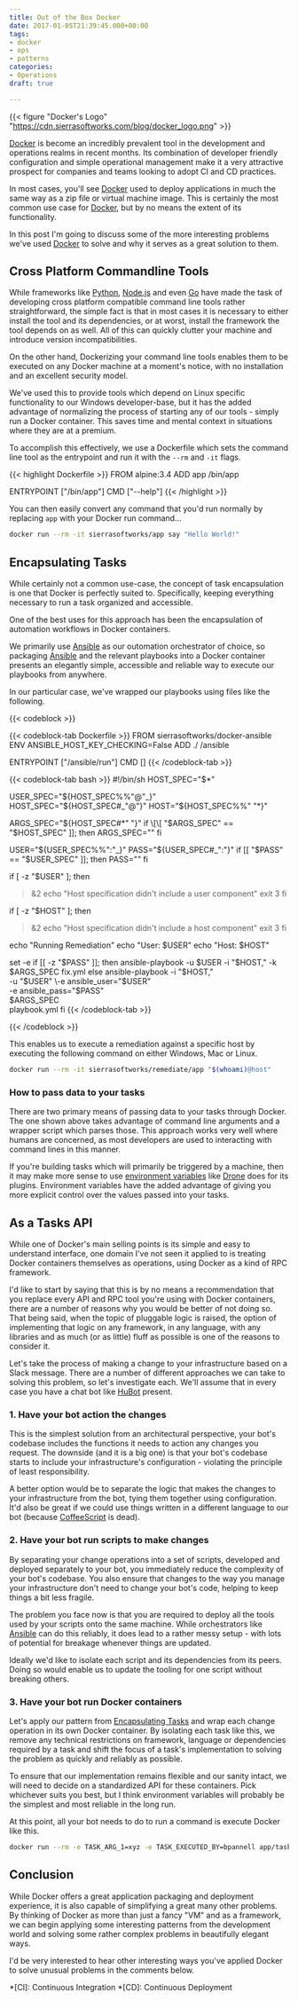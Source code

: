 ```yaml
---
title: Out of the Box Docker
date: 2017-01-05T21:39:45.000+00:00
tags:
- docker
- ops
- patterns
categories:
- Operations
draft: true

---
```

{{< figure "Docker's Logo" "https://cdn.sierrasoftworks.com/blog/docker_logo.png" >}}

[Docker](https://www.docker.com/) is become an incredibly prevalent tool in the development and
operations realms in recent months. Its combination of developer friendly
configuration and simple operational management make it a very attractive
prospect for companies and teams looking to adopt CI and CD practices.

In most cases, you'll see [Docker](https://www.docker.com/) used to deploy applications in much the
same way as a zip file or virtual machine image. This is certainly the
most common use case for [Docker](https://www.docker.com/), but by no means the extent of its
functionality.

In this post I'm going to discuss some of the more interesting problems
we've used [Docker](https://www.docker.com/) to solve and why it serves as a great solution to them.

<!--more-->

## Cross Platform Commandline Tools

While frameworks like [Python](https://www.python.org/), [Node.js](https://nodejs.org/) and even [Go](https://golang.org/) have made the task of
developing cross platform compatible command line tools rather straightforward,
the simple fact is that in most cases it is necessary to either install the
tool and its dependencies, or at worst, install the framework the tool depends
on as well. All of this can quickly clutter your machine and introduce version
incompatibilities.

On the other hand, Dockerizing your command line tools enables them to be executed
on any Docker machine at a moment's notice, with no installation and an excellent
security model.

We've used this to provide tools which depend on Linux specific functionality
to our Windows developer-base, but it has the added advantage of normalizing the
process of starting any of our tools - simply run a Docker container. This saves
time and mental context in situations where they are at a premium.

To accomplish this effectively, we use a Dockerfile which sets the command line
tool as the entrypoint and run it with the `--rm` and `-it` flags.

{{< highlight Dockerfile >}}
FROM alpine:3.4
ADD app /bin/app

ENTRYPOINT \["/bin/app"\]
CMD \["--help"\]
{{< /highlight >}}

You can then easily convert any command that you'd run normally by replacing `app`
with your Docker run command...

```sh
docker run --rm -it sierrasoftworks/app say "Hello World!"
```

## Encapsulating Tasks

While certainly not a common use-case, the concept of task encapsulation is
one that Docker is perfectly suited to. Specifically, keeping everything necessary
to run a task organized and accessible.

One of the best uses for this approach has been the encapsulation of automation
workflows in Docker containers.

We primarily use [Ansible](https://www.ansible.com/) as our outomation orchestrator of choice, so packaging
[Ansible](https://www.ansible.com/) and the relevant playbooks into a Docker container presents an elegantly
simple, accessible and reliable way to execute our playbooks from anywhere.

In our particular case, we've wrapped our playbooks using files like the following.

{{< codeblock >}}

{{< codeblock-tab Dockerfile >}}
FROM sierrasoftworks/docker-ansible
ENV ANSIBLE_HOST_KEY_CHECKING=False
ADD ./ /ansible

ENTRYPOINT \["/ansible/run"\]
CMD \[\]
{{< /codeblock-tab >}}

{{< codeblock-tab bash >}}
\#!/bin/sh
HOST_SPEC="$*"

USER_SPEC="${HOST_SPEC%%"@"_}"
HOST_SPEC="${HOST_SPEC#_"@"}"
HOST="${HOST_SPEC%%" "*}"

ARGS_SPEC="${HOST_SPEC#*" "}"
if \[\[ "$ARGS_SPEC" == "$HOST_SPEC" \]\]; then
ARGS_SPEC=""
fi

USER="${USER_SPEC%%":"_}"
PASS="${USER_SPEC#_":"}"
if \[\[ "$PASS" == "$USER_SPEC" \]\]; then
PASS=""
fi

if \[ -z "$USER" \]; then
>&2 echo "Host specification didn't include a user component"
exit 3
fi

if \[ -z "$HOST" \]; then
>&2 echo "Host specification didn't include a host component"
exit 3
fi

echo "Running Remediation"
echo "User: $USER"
echo "Host: $HOST"

set -e
if \[\[ -z "$PASS" \]\]; then
ansible-playbook -u $USER -i "$HOST," -k $ARGS_SPEC fix.yml
else
ansible-playbook -i "$HOST,"   
\-u "$USER"   
\-e ansible_user="$USER"   
\-e ansible_pass="$PASS"   
$ARGS_SPEC   
playbook.yml
fi
{{< /codeblock-tab >}}

{{< /codeblock >}}

This enables us to execute a remediation against a specific host by executing
the following command on either Windows, Mac or Linux.

```bash
docker run --rm -it sierrasoftworks/remediate/app "$(whoami)@host"
```

### How to pass data to your tasks

There are two primary means of passing data to your tasks through Docker. The
one shown above takes advantage of command line arguments and a wrapper script
which parses those. This approach works very well where humans are concerned, as
most developers are used to interacting with command lines in this manner.

If you're building tasks which will primarily be triggered by a machine, then it
may make more sense to use [environment variables](https://en.wikipedia.org/wiki/Environment_variable) like [Drone](http://readme.drone.io/) does for its
plugins. Environment variables have the added advantage of giving you more explicit
control over the values passed into your tasks.

## As a Tasks API

While one of Docker's main selling points is its simple and easy to understand
interface, one domain I've not seen it applied to is treating Docker containers
themselves as operations, using Docker as a kind of RPC framework.

I'd like to start by saying that this is by no means a recommendation that you
replace every API and RPC tool you're using with Docker containers, there are
a number of reasons why you would be better of not doing so. That being said,
when the topic of pluggable logic is raised, the option of implementing that
logic on any framework, in any language, with any libraries and as much (or
as little) fluff as possible is one of the reasons to consider it.

Let's take the process of making a change to your infrastructure based on a
Slack message. There are a number of different approaches we can take to solving
this problem, so let's investigate each. We'll assume that in every case you
have a chat bot like [HuBot](https://hubot.github.com/) present.

### 1. Have your bot action the changes

This is the simplest solution from an architectural perspective, your bot's
codebase includes the functions it needs to action any changes you request.
The downside (and it is a big one) is that your bot's codebase starts to
include your infrastructure's configuration - violating the principle of
least responsibility.

A better option would be to separate the logic that makes the changes to your
infrastructure from the bot, tying them together using configuration. It'd
also be great if we could use things written in a different language to our
bot (because [CoffeeScript](http://coffeescript.org/) is dead).

### 2. Have your bot run scripts to make changes

By separating your change operations into a set of scripts, developed and
deployed separately to your bot, you immediately reduce the complexity of
your bot's codebase. You also ensure that changes to the way you manage your
infrastructure don't need to change your bot's code, helping to keep things
a bit less fragile.

The problem you face now is that you are required to deploy all the tools
used by your scripts onto the same machine. While orchestrators like [Ansible](https://www.ansible.com/)
can do this reliably, it does lead to a rather messy setup - with lots of
potential for breakage whenever things are updated.

Ideally we'd like to isolate each script and its dependencies from its peers.
Doing so would enable us to update the tooling for one script without breaking
others.

### 3. Have your bot run Docker containers

Let's apply our pattern from [Encapsulating Tasks](#encapsulating-tasks) and
wrap each change operation in its own Docker container. By isolating each task
like this, we remove any technical restrictions on framework, language or
dependencies required by a task and shift the focus of a task's implementation
to solving the problem as quickly and reliably as possible.

To ensure that our implementation remains flexible and our sanity intact, we
will need to decide on a standardized API for these containers. Pick whichever
suits you best, but I think environment variables will probably be the simplest
and most reliable in the long run.

At this point, all your bot needs to do to run a command is execute Docker
like this.

```bash
docker run --rm -e TASK_ARG_1=xyz -e TASK_EXECUTED_BY=bpannell app/tasks/abc
```

## Conclusion

While Docker offers a great application packaging and deployment experience, it
is also capable of simplifying a great many other problems. By thinking of Docker
as more than just a fancy "VM" and as a framework, we can begin applying some
interesting patterns from the development world and solving some rather complex
problems in beautifully elegant ways.

I'd be very interested to hear other interesting ways you've applied Docker to
solve unusual problems in the comments below.

\*\[CI\]: Continuous Integration
\*\[CD\]: Continuous Deployment